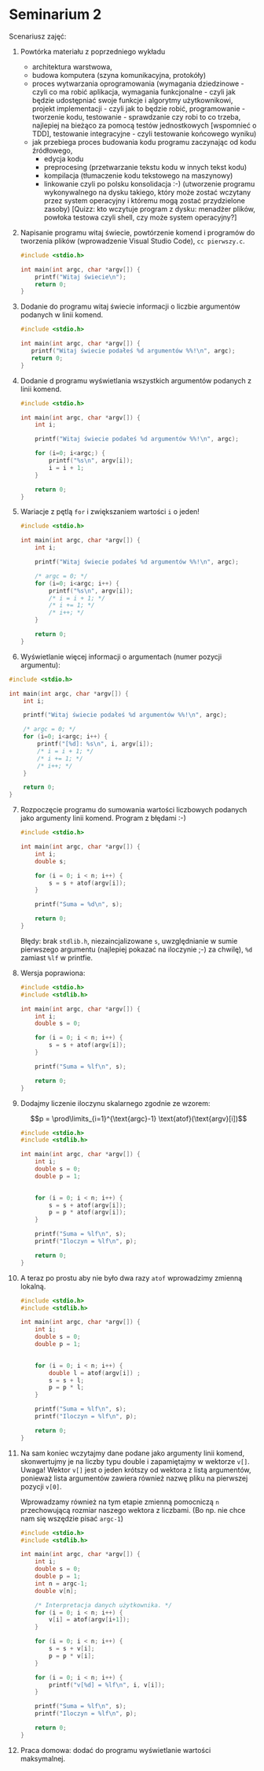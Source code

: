 # Seminarium 2

Scenariusz zajęć:

1. Powtórka materiału z poprzedniego wykładu

   * architektura warstwowa,
   * budowa komputera (szyna komunikacyjna, protokóły)
   * proces wytwarzania oprogramowania (wymagania dziedzinowe - czyli co ma robić aplikacja,  wymagania funkcjonalne -  czyli jak będzie udostępniać swoje funkcje i algorytmy użytkownikowi, projekt implementacji - czyli jak to będzie robić, programowanie - tworzenie kodu, testowanie - sprawdzanie czy robi to co trzeba, najlepiej na bieżąco za pomocą testów jednostkowych [wspomnieć o TDD], testowanie integracyjne - czyli testowanie końcowego wyniku)
   * jak przebiega proces budowania kodu programu zaczynając od kodu źródłowego,
     * edycja kodu
     * preprocesing (przetwarzanie tekstu kodu w innych tekst kodu)
     * kompilacja (tłumaczenie kodu tekstowego na maszynowy)
     * linkowanie czyli po polsku konsolidacja :-) (utworzenie programu wykonywalnego na dysku takiego, który może zostać wczytany przez system operacyjny i któremu mogą zostać przydzielone zasoby) [Quizz: kto wczytuje program z dysku: menadżer plików, powłoka testowa czyli shell, czy może system operacyjny?]

2. Napisanie programu witaj świecie, powtórzenie komend i programów do tworzenia plików (wprowadzenie Visual Studio Code), `cc pierwszy.c`.

   ```c
   #include <stdio.h>
   
   int main(int argc, char *argv[]) {
       printf("Witaj świecie\n");
       return 0;
   }
   ```

3. Dodanie do programu witaj świecie informacji o liczbie argumentów podanych w linii komend.

   ```c
   #include <stdio.h>
   
   int main(int argc, char *argv[]) {
      printf("Witaj świecie podałeś %d argumentów %%!\n", argc);
      return 0;
   }
   ```

4. Dodanie d programu wyświetlania wszystkich argumentów podanych z linii komend.

   ```c
   #include <stdio.h>
   
   int main(int argc, char *argv[]) {
       int i;
   
       printf("Witaj świecie podałeś %d argumentów %%!\n", argc);
   
       for (i=0; i<argc;) {
           printf("%s\n", argv[i]);
           i = i + 1;
       }
   
       return 0;
   }
   ```

5. Wariacje z pętlą `for` i zwiększaniem wartości `i` o jeden!

   ```c
   #include <stdio.h>
   
   int main(int argc, char *argv[]) {
       int i;
   
       printf("Witaj świecie podałeś %d argumentów %%!\n", argc);
   
       /* argc = 0; */
       for (i=0; i<argc; i++) {
           printf("%s\n", argv[i]);
           /* i = i + 1; */
           /* i += 1; */
           /* i++; */
       }
   
       return 0;
   }
   ```

6.  Wyświetlanie więcej informacji o argumentach (numer pozycji argumentu):

   ```c
   #include <stdio.h>
   
   int main(int argc, char *argv[]) {
       int i;
   
       printf("Witaj świecie podałeś %d argumentów %%!\n", argc);
   
       /* argc = 0; */
       for (i=0; i<argc; i++) {
           printf("[%d]: %s\n", i, argv[i]);
           /* i = i + 1; */
           /* i += 1; */
           /* i++; */
       }
   
       return 0;
   }
   ```

7. Rozpoczęcie programu do sumowania wartości liczbowych podanych jako argumenty linii komend. Program z błędami :-)

   ```c
   #include <stdio.h>
   
   int main(int argc, char *argv[]) {
       int i;
       double s;
   
       for (i = 0; i < n; i++) {
           s = s + atof(argv[i]);
       }
   
       printf("Suma = %d\n", s);
   
       return 0;
   }
   ```

   Błędy: brak `stdlib.h`, niezaincjalizowane `s`, uwzględnianie w sumie pierwszego argumentu (najlepiej pokazać na iloczynie ;-) za chwilę), `%d` zamiast `%lf` w printfie.

8. Wersja poprawiona:

   ```c
   #include <stdio.h>
   #include <stdlib.h>
   
   int main(int argc, char *argv[]) {
       int i;
       double s = 0;
   
       for (i = 0; i < n; i++) {         
           s = s + atof(argv[i]);
       }
   
       printf("Suma = %lf\n", s);
   
       return 0;
   }
   ```

9. Dodajmy liczenie iloczynu skalarnego zgodnie ze wzorem:

   $$p = \prod\limits_{i=1}^{\text{argc}-1} \text{atof}(\text{argv}[i])$$

   ```c++
   #include <stdio.h>
   #include <stdlib.h>
   
   int main(int argc, char *argv[]) {
       int i;
       double s = 0;
       double p = 1;
       
   
       for (i = 0; i < n; i++) {
           s = s + atof(argv[i]);
           p = p * atof(argv[i]);
       }
   
       printf("Suma = %lf\n", s);
       printf("Iloczyn = %lf\n", p);
   
       return 0;
   }
   ```

10. A teraz po prostu aby nie było dwa razy `atof` wprowadzimy zmienną lokalną.

    ```c
    #include <stdio.h>
    #include <stdlib.h>
    
    int main(int argc, char *argv[]) {
        int i;
        double s = 0;
        double p = 1;
        
    
        for (i = 0; i < n; i++) {
            double l = atof(argv[i]) ; 
            s = s + l;
            p = p * l;
        }
    
        printf("Suma = %lf\n", s);
        printf("Iloczyn = %lf\n", p);
    
        return 0;
    }
    ```

11. Na sam koniec wczytajmy dane podane jako argumenty linii komend, skonwertujmy je na liczby typu double i zapamiętajmy w wektorze `v[]`. Uwaga! Wektor `v[]` jest o jeden krótszy od wektora z listą argumentów, ponieważ lista argumentów zawiera również nazwę pliku na pierwszej pozycji `v[0]`.
    

    Wprowadzamy również na tym etapie zmienną pomocniczą `n` przechowującą rozmiar naszego wektora z liczbami. (Bo np. nie chce nam się wszędzie pisać `argc-1`)

    ```c
    #include <stdio.h>
    #include <stdlib.h>
    
    int main(int argc, char *argv[]) {
        int i;
        double s = 0;
        double p = 1;
        int n = argc-1;
        double v[n];
    
        /* Interpretacja danych użytkownika. */
        for (i = 0; i < n; i++) {
            v[i] = atof(argv[i+1]);
        }
    
        for (i = 0; i < n; i++) {
            s = s + v[i];
            p = p * v[i];
        }
    
        for (i = 0; i < n; i++) {
            printf("v[%d] = %lf\n", i, v[i]);
        }
    
        printf("Suma = %lf\n", s);
        printf("Iloczyn = %lf\n", p);
    
        return 0;
    }
    ```

12. Praca domowa: dodać do programu wyświetlanie wartości maksymalnej.
